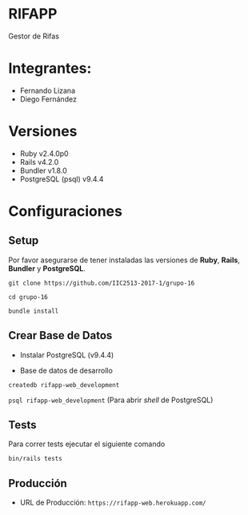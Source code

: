 # RIFAPP

Gestor de Rifas

# Integrantes:

* Fernando Lizana
* Diego Fernández

# Versiones

* Ruby v2.4.0p0
* Rails v4.2.0
* Bundler v1.8.0
* PostgreSQL (psql) v9.4.4

# Configuraciones

## Setup

Por favor asegurarse de tener instaladas las versiones de **Ruby**, **Rails**, **Bundler** y **PostgreSQL**.

`git clone https://github.com/IIC2513-2017-1/grupo-16`

`cd grupo-16`

`bundle install`

## Crear Base de Datos

* Instalar PostgreSQL (v9.4.4)

* Base de datos de desarrollo

`createdb rifapp-web_development`

`psql rifapp-web_development` (Para abrir _shell_ de PostgreSQL)

## Tests

Para correr tests ejecutar el siguiente comando

`bin/rails tests`

## Producción

* URL de Producción: `https://rifapp-web.herokuapp.com/`